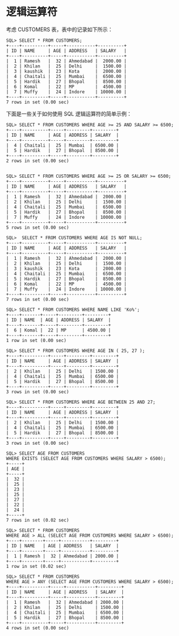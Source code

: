 # 逻辑运算符 #

考虑 CUSTOMERS 表，表中的记录如下所示：

	SQL> SELECT * FROM CUSTOMERS;
	+----+----------+-----+-----------+----------+
	| ID | NAME     | AGE | ADDRESS   | SALARY   |
	+----+----------+-----+-----------+----------+
	|  1 | Ramesh   |  32 | Ahmedabad |  2000.00 |
	|  2 | Khilan   |  25 | Delhi     |  1500.00 |
	|  3 | kaushik  |  23 | Kota      |  2000.00 |
	|  4 | Chaitali |  25 | Mumbai    |  6500.00 |
	|  5 | Hardik   |  27 | Bhopal    |  8500.00 |
	|  6 | Komal    |  22 | MP        |  4500.00 |
	|  7 | Muffy    |  24 | Indore    | 10000.00 |
	+----+----------+-----+-----------+----------+
	7 rows in set (0.00 sec)

下面是一些关于如何使用 SQL 逻辑运算符的简单示例：

	SQL> SELECT * FROM CUSTOMERS WHERE AGE >= 25 AND SALARY >= 6500;
	+----+----------+-----+---------+---------+
	| ID | NAME     | AGE | ADDRESS | SALARY  |
	+----+----------+-----+---------+---------+
	|  4 | Chaitali |  25 | Mumbai  | 6500.00 |
	|  5 | Hardik   |  27 | Bhopal  | 8500.00 |
	+----+----------+-----+---------+---------+
	2 rows in set (0.00 sec)
	
	
	SQL> SELECT * FROM CUSTOMERS WHERE AGE >= 25 OR SALARY >= 6500;
	+----+----------+-----+-----------+----------+
	| ID | NAME     | AGE | ADDRESS   | SALARY   |
	+----+----------+-----+-----------+----------+
	|  1 | Ramesh   |  32 | Ahmedabad |  2000.00 |
	|  2 | Khilan   |  25 | Delhi     |  1500.00 |
	|  4 | Chaitali |  25 | Mumbai    |  6500.00 |
	|  5 | Hardik   |  27 | Bhopal    |  8500.00 |
	|  7 | Muffy    |  24 | Indore    | 10000.00 |
	+----+----------+-----+-----------+----------+
	5 rows in set (0.00 sec)
	
	SQL>  SELECT * FROM CUSTOMERS WHERE AGE IS NOT NULL;
	+----+----------+-----+-----------+----------+
	| ID | NAME     | AGE | ADDRESS   | SALARY   |
	+----+----------+-----+-----------+----------+
	|  1 | Ramesh   |  32 | Ahmedabad |  2000.00 |
	|  2 | Khilan   |  25 | Delhi     |  1500.00 |
	|  3 | kaushik  |  23 | Kota      |  2000.00 |
	|  4 | Chaitali |  25 | Mumbai    |  6500.00 |
	|  5 | Hardik   |  27 | Bhopal    |  8500.00 |
	|  6 | Komal    |  22 | MP        |  4500.00 |
	|  7 | Muffy    |  24 | Indore    | 10000.00 |
	+----+----------+-----+-----------+----------+
	7 rows in set (0.00 sec)
	
	SQL> SELECT * FROM CUSTOMERS WHERE NAME LIKE 'Ko%';
	+----+-------+-----+---------+---------+
	| ID | NAME  | AGE | ADDRESS | SALARY  |
	+----+-------+-----+---------+---------+
	|  6 | Komal |  22 | MP      | 4500.00 |
	+----+-------+-----+---------+---------+
	1 row in set (0.00 sec)
	
	SQL> SELECT * FROM CUSTOMERS WHERE AGE IN ( 25, 27 );
	+----+----------+-----+---------+---------+
	| ID | NAME     | AGE | ADDRESS | SALARY  |
	+----+----------+-----+---------+---------+
	|  2 | Khilan   |  25 | Delhi   | 1500.00 |
	|  4 | Chaitali |  25 | Mumbai  | 6500.00 |
	|  5 | Hardik   |  27 | Bhopal  | 8500.00 |
	+----+----------+-----+---------+---------+
	3 rows in set (0.00 sec)
	
	SQL> SELECT * FROM CUSTOMERS WHERE AGE BETWEEN 25 AND 27;
	+----+----------+-----+---------+---------+
	| ID | NAME     | AGE | ADDRESS | SALARY  |
	+----+----------+-----+---------+---------+
	|  2 | Khilan   |  25 | Delhi   | 1500.00 |
	|  4 | Chaitali |  25 | Mumbai  | 6500.00 |
	|  5 | Hardik   |  27 | Bhopal  | 8500.00 |
	+----+----------+-----+---------+---------+
	3 rows in set (0.00 sec)
	
	SQL> SELECT AGE FROM CUSTOMERS 
	WHERE EXISTS (SELECT AGE FROM CUSTOMERS WHERE SALARY > 6500);
	+-----+
	| AGE |
	+-----+
	|  32 |
	|  25 |
	|  23 |
	|  25 |
	|  27 |
	|  22 |
	|  24 |
	+-----+
	7 rows in set (0.02 sec)
	
	SQL> SELECT * FROM CUSTOMERS 
	WHERE AGE > ALL (SELECT AGE FROM CUSTOMERS WHERE SALARY > 6500);
	+----+--------+-----+-----------+---------+
	| ID | NAME   | AGE | ADDRESS   | SALARY  |
	+----+--------+-----+-----------+---------+
	|  1 | Ramesh |  32 | Ahmedabad | 2000.00 |
	+----+--------+-----+-----------+---------+
	1 row in set (0.02 sec)
	
	SQL> SELECT * FROM CUSTOMERS 
	WHERE AGE > ANY (SELECT AGE FROM CUSTOMERS WHERE SALARY > 6500);
	+----+----------+-----+-----------+---------+
	| ID | NAME     | AGE | ADDRESS   | SALARY  |
	+----+----------+-----+-----------+---------+
	|  1 | Ramesh   |  32 | Ahmedabad | 2000.00 |
	|  2 | Khilan   |  25 | Delhi     | 1500.00 |
	|  4 | Chaitali |  25 | Mumbai    | 6500.00 |
	|  5 | Hardik   |  27 | Bhopal    | 8500.00 |
	+----+----------+-----+-----------+---------+
	4 rows in set (0.00 sec)
